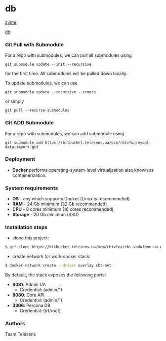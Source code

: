 # db  
[zyme](../README.md)


[db](db/README.md)


### Git Pull with Submodule
For a repo with submodules, we can pull all submodules using

    git submodule update --init --recursive

for the first time. All submodules will be pulled down locally.

To update submodules, we can use

    git submodule update --recursive --remote

or simply

    git pull --recurse-submodules

### Git ADD Submodule
For a repo with submodules, we can add submodule using

    git submodule add https://bitbucket.telesens.ua/scm/rbtvfua/mysql-data-import.git

### Deployment
* **Docker** performs operating-system-level virtualization also known as containerization.


### System requirements

* **OS** - any which supports Docker (Linux is recommended)
* **RAM** - 24 Gb minimum (32 Gb recommended)
* **CPU** - 8 cores minimum (16 cores recommended)
* **Storage** - 20 Gb minimum (SSD)

### Installation steps

- clone this project:
```sh
$ git clone https://bitbucket.telesens.ua/scm/rbtvfua/rbt-vodafone-ua.git 
```
- create network for work docker stack:
```sh
$ docker network create --driver overlay rbt-net 
```

By default, the stack exposes the following ports:

* **8081**: Admin UA
    * Credential: (admin/1)
* **8080**: Core API
    * Credential: (admin/1)
* **3306**: Percona DB
    * Credential: (trt/root)

### Authors

Team Telesens
